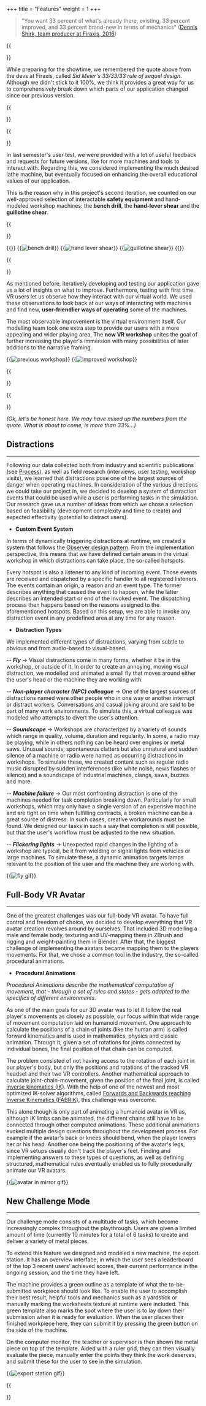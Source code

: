 +++
title = "Features"
weight = 1
+++

> "You want 33 percent of what's already there, existing, 33 percent improved, and 33 percent brand-new in terms of mechanics" ([Dennis Shirk, team producer at Firaxis, 2016](https://www.gamasutra.com/view/news/275196/City_management_mayhem_and_Sid_Meiers_wisdom_Making_Civilization_VI.php))

{{<section title="What's new?" >}}
	
While preparing for the showtime, we remembered the quote above from the devs at Firaxis, called _Sid Meier's 33/33/33 rule of sequel design_. 
Although we didn't stick to it 100%, we think it provides a great way for us to comprehensively break down which parts of our application changed since our previous version.

{{</section>}}

{{<section title="The existing 33%" >}}

In last semester's user test, we were provided with a lot of useful feedback and requests for future versions, like for more machines and tools to interact with. 
Regarding this, we considered implementing the much desired lathe machine, but eventually focused on enhancing the overall educational values of our application.

This is the reason why in this project's second iteration, we counted on our well-approved selection of interactable **safety equipment** and hand-modeled workshop machines: 
the **bench drill**, the **hand-lever shear** and the **guillotine shear**.

{{</section>}}

{{<gallery>}}
{{<image src="bench_drill.png" alt="bench drill" caption="Bench drill">}}
{{<image src="hand_lever_shear.png" alt="hand lever shear" caption="Hand-lever shear">}}
{{<image src="guillotine_shear.png" alt="guillotine shear" caption="Guillotine shear">}}
{{</gallery>}}

{{<section title="The improved 33%" >}}

As mentioned before, iteratively developing and testing our application gave us a lot of insights on what to improve. 
Furthermore, testing with first time VR users let us observe how they interact with our virtual world. 
We used these observations to look back at our ways of interacting with machines and find new, **user-friendlier ways of operating** some of the machines.

The most observable improvement is the virtual environment itself. 
Our modelling team took one extra step to provide our users with a more appealing and wider playing area. 
The **new VR workshop** unites the goal of further increasing the player's immersion with many possibilities of later additions to the narrative framing. 

{{<image src="previous_workshop.jpg" alt="previous workshop" caption="Previous workshop">}}
{{<image src="improved_workshop.jpg" alt="improved workshop" caption="Improved workshop">}}

{{</section>}}



{{<section title="The brand-new 33+%" >}}

_(Ok, let's be honest here. We may have mixed up the numbers from the quote. What is about to come, is more than 33%...)_


Distractions
------
---


Following our data collected both from industry and scientific publications (see [Process](../process)), as well as field research (interviews, user testing, workshop visits), we learned that distractions pose one of the largest sources of danger when operating machines. 
In consideration of the various directions we could take our project in, we decided to develop a system of distraction events that could be used while a user is performing tasks in the simulation. 
Our research gave us a number of ideas from which we chose a selection based on feasibility (development complexity and time to create) and expected effectivity (potential to distract users).

- **Custom Event System**

In terms of dynamically triggering distractions at runtime, we created a system that follows the [Observer design pattern](https://en.wikipedia.org/wiki/Observer_pattern). 
From the implementation perspective, this means that we have defined certain areas in the virtual workshop in which distractions can take place, the so-called hotspots. 

Every hotspot is also a listener to any kind of incoming event. 
Those events are received and dispatched by a specific handler to all registered listeners. 
The events contain an origin, a reason and an event type. The former describes anything that caused the event to happen, while the latter describes an intended start or end of the invoked event. 
The dispatching process then happens based on the reasons assigned to the aforementioned hotspots. 
Based on this setup, we are able to invoke any distraction event in any predefined area at any time for any reason.


- **Distraction Types**


We implemented different types of distractions, varying from subtle to obvious and from audio-based to visual-based.


-- **_Fly_** -> Visual distractions come in many forms, whether it be in the workshop, or outside of it. 
In order to create an annoying, moving visual distraction, we modelled and animated a small fly that moves around either the user's head or the machine they are working with.


-- **_Non-player character (NPC) colleague_** -> One of the largest sources of distractions named were other people who in one way or another interrupt or distract workers. 
Conversations and casual joking around are said to be part of many work environments. 
To simulate this, a virtual colleague was modeled who attempts to divert the user's attention.


-- **_Soundscape_** -> Workshops are characterized by a variety of sounds which range in quality, volume, duration and regularity. 
In some, a radio may be playing, while in others nothing can be heard over engines or metal saws. 
Unusual sounds, spontaneous clatters but also unnatural and sudden silence of a machine or radio were named as occurring distractions in workshops. 
To simulate these, we created content such as regular radio music disrupted by sudden interferences (like white noise, news flashes or silence) and a soundscape of industrial machines, clangs, saws, buzzes and more.


-- **_Machine failure_** -> Our most confronting distraction is one of the machines needed for task completion breaking down. 
Particularly for small workshops, which may only have a single version of an expensive machine and are tight on time when fulfilling contracts, a broken machine can be a great source of distress. 
In such cases, creative workarounds must be found. We designed our tasks in such a way that completion is still possible, but that the user's workflow must be adjusted to the new situation.


-- **_Flickering lights_** -> Unexpected rapid changes in the lighting of a workshop are typical, be it from wielding or signal lights from vehicles or large machines. 
To simulate these, a dynamic animation targets lamps relevant to the position of the user and the machine they are working with.


{{<image src="fly_distraction.gif" alt="fly gif" caption="Fly distraction">}}


Full-Body VR Avatar
------
---

One of the greatest challenges was our full-body VR avatar. To have full control and freedom of choice, we decided to develop everything that VR avatar creation revolves around by ourselves. 
That included 3D modelling a male and female body, texturing and UV-mapping them in ZBrush and rigging and weight-painting them in Blender. 
After that, the biggest challenge of implementing the avatars became mapping them to the players movements. For that, we chose a common tool in the industry, the so-called procedural animations.


- **Procedural Animations**


_Procedural Animations describe the mathematical computation of movement, that - through a set of rules and states - gets adapted to the specifics of different environments._

As one of the main goals for our 3D avatar was to let it follow the real player's movements as closely as possible, our focus within that wide range of movement computation laid on humanoid movement. 
One approach to calculate the positions of a chain of joints (like the human arm) is called forward kinematics and is used in mathematics, physics and classic animation. 
Through it, given a set of rotations for joints connected by individual bones, the final position of that chain can be computed. 

The problem consisted of not having access to the rotation of each joint in our player's body, but only the positions and rotations of the tracked VR headset and their two VR controllers. 
Another mathematical approach to calculate joint-chain-movement, given the position of the final joint, is called [inverse kinematics (IK)](https://en.wikipedia.org/wiki/Inverse_kinematics). 
With the help of one of the newest and most optimized IK-solver algorithms, called [Forwards and Backwards reaching Inverse Kinematics (FABRIK)](https://www.researchgate.net/profile/Andreas-Aristidou/publication/273166356_Inverse_Kinematics_a_review_of_existing_techniques_and_introduction_of_a_new_fast_iterative_solver/links/54faeca10cf20b0d2cb8782b/Inverse-Kinematics-a-review-of-existing-techniques-and-introduction-of-a-new-fast-iterative-solver.pdf#page74),
this challenge was overcome.

This alone though is only part of animating a humanoid avatar in VR as, although IK limbs can be animated, the different chains still have to be connected through other computed animations. 
These additional animations evoked multiple design questions throughout the development process. For example if the avatar's back or knees should bend, when the player lowers her or his head. 
Another one being the positioning of the avatar's legs, since VR setups usually don't track the player's feet. 
Finding and implementing answers to these types of questions, as well as defining structured, mathematical rules eventually enabled us to fully procedurally animate our VR avatars.


{{<image src="avatar.gif" alt="avatar in mirror gif" caption="Full-body VR avatar">}}


New Challenge Mode
------
---


Our challenge mode consists of a multitude of tasks, which become increasingly complex throughout the playthrough. 
Users are given a limited amount of time (currently 10 minutes for a total of 6 tasks) to create and deliver a variety of metal pieces. 

To extend this feature we designed and modeled a new machine, the export station. 
It has an overview interface, in which the user sees a leaderboard of the top 3 recent users' achieved scores, their current performance in the ongoing session, and the time they have left.
 
The machine provides a green outline as a template of what the to-be-submitted workpiece should look like. 
To enable the user to accomplish their best result, helpful tools and mechanics such as a yardstick or manually marking the worksheets texture at runtime were included. 
This green template also marks the spot where the user is to lay down their submission when it is ready for evaluation. 
When the user places their finished workpiece here, they can submit it by pressing the green button on the side of the machine.

On the computer monitor, the teacher or supervisor is then shown the metal piece on top of the template. 
Aided with a ruler grid, they can then visually evaluate the piece, manually enter the points they think the work deserves, and submit these for the user to see in the simulation. 


{{<image src="challenge_mode.gif" alt="export station gif" caption="Submitting a task at the export station">}}

{{</section>}}
